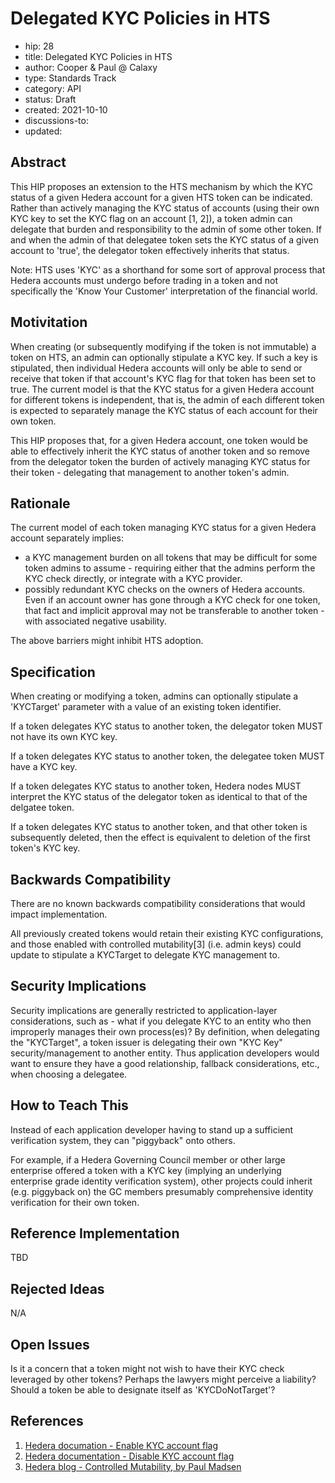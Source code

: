 # Delegated KYC Policies in HTS

- hip: 28
- title: Delegated KYC Policies in HTS
- author: Cooper & Paul @ Calaxy 
- type: Standards Track
- category: API
- status: Draft
- created: 2021-10-10
- discussions-to: 
- updated: 

## Abstract

This HIP proposes an extension to the HTS mechanism by which the KYC status of a given Hedera account for a given HTS token can be indicated. Rather than actively managing the KYC status of accounts (using their own KYC key to set the KYC flag on an account [1, 2]), a token admin can delegate that burden and responsibility to the admin of some other token. If and when the admin of that delegatee token sets the KYC status of a given account to 'true', the delegator token effectively inherits that status. 

Note: HTS uses 'KYC' as a shorthand for some sort of approval process that Hedera accounts must undergo before trading in a token and not specifically the 'Know Your Customer' interpretation of the financial world. 

## Motivitation

When creating (or subsequently modifying if the token is not immutable) a token on HTS, an admin can optionally stipulate a KYC key. If such a key is stipulated, then individual Hedera accounts will only be able to send or receive that token if that account's KYC flag for that token has been set to true. The current model is that the KYC status for a given Hedera account for different tokens is independent, that is, the admin of each different token is expected to separately manage the KYC status of each account for their own token. 

This HIP proposes that, for a given Hedera account, one token would be able to effectively inherit the KYC status of another token and so remove from the delegator token the burden of actively managing KYC status for their token - delegating that management to another token's admin.

## Rationale

The current model of each token managing KYC status for a given Hedera account separately implies:

- a KYC management burden on all tokens that may be difficult for some token admins to assume - requiring either that the admins perform the KYC check directly, or integrate with a KYC provider. 
- possibly redundant KYC checks on the owners of Hedera accounts. Even if an account owner has gone through a KYC check for one token, that fact and implicit approval may not be transferable to another token - with associated negative usability.

The above barriers might inhibit HTS adoption.
 

## Specification

When creating or modifying a token, admins can optionally stipulate a 'KYCTarget' parameter with a value of an existing token identifier. 

If a token delegates KYC status to another token, the delegator token MUST not have its own KYC key.

If a token delegates KYC status to another token, the delegatee token MUST have a KYC key.

If a token delegates KYC status to another token, Hedera nodes MUST interpret the KYC status of the delegator token as identical to that of the delgatee token.

If a token delegates KYC status to another token, and that other token is subsequently deleted, then the effect is equivalent to deletion of the first token's KYC key.

## Backwards Compatibility

There are no known backwards compatibility considerations that would impact implementation. 

All previously created tokens would retain their existing KYC configurations, and those enabled with controlled mutability[3] (i.e. admin keys) could update to stipulate a KYCTarget to delegate KYC management to. 

## Security Implications

Security implications are generally restricted to application-layer considerations, such as - what if you delegate KYC to an entity who then improperly manages their own process(es)? By definition, when delegating the "KYCTarget", a token issuer is delegating their own "KYC Key" security/management to another entity. Thus application developers would want to ensure they have a good relationship, fallback considerations, etc., when choosing a delegatee.

## How to Teach This
Instead of each application developer having to stand up a sufficient verification system, they can "piggyback" onto others. 

For example, if a Hedera Governing Council member or other large enterprise offered a token with a KYC key (implying an underlying enterprise grade identity verification system), other projects could inherit (e.g. piggyback on) the GC members presumably comprehensive identity verification for their own token.

## Reference Implementation
TBD

## Rejected Ideas
N/A

## Open Issues

Is it a concern that a token might not wish to have their KYC check leveraged by other tokens? Perhaps the lawyers might perceive a liability? Should a token be able to designate itself as 'KYCDoNotTarget'?


## References
1. [Hedera documation - Enable KYC account flag](https://docs.hedera.com/guides/docs/sdks/tokens/enable-kyc-account-flag-1)
2. [Hedera documentation - Disable KYC account flag](https://docs.hedera.com/guides/docs/sdks/tokens/disable-kyc-account-flag)
3. [Hedera blog - Controlled Mutability, by Paul Madsen](https://hedera.com/blog/code-is-law-but-what-if-the-law-needs-to-change)
